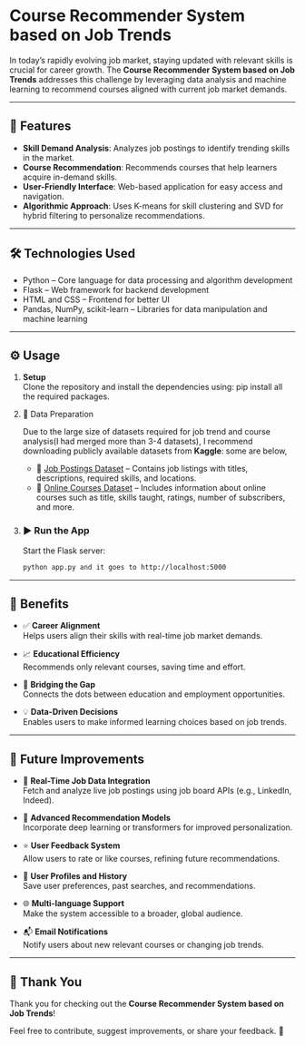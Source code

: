 # Course Recommender System based on Job Trends

In today’s rapidly evolving job market, staying updated with relevant skills is crucial for career growth. The **Course Recommender System based on Job Trends** addresses this challenge by leveraging data analysis and machine learning to recommend courses aligned with current job market demands.

---

## 🚀 Features

- **Skill Demand Analysis**: Analyzes job postings to identify trending skills in the market.
- **Course Recommendation**: Recommends courses that help learners acquire in-demand skills.
- **User-Friendly Interface**: Web-based application for easy access and navigation.
- **Algorithmic Approach**: Uses K-means for skill clustering and SVD for hybrid filtering to personalize recommendations.

---

## 🛠 Technologies Used

- Python – Core language for data processing and algorithm development
- Flask – Web framework for backend development
- HTML and CSS – Frontend for better UI
- Pandas, NumPy, scikit-learn – Libraries for data manipulation and machine learning

---

## ⚙️ Usage

1. **Setup**  
   Clone the repository and install the dependencies using:
   pip install all the required packages.

2. 📂 Data Preparation

   Due to the large size of datasets required for job trend and course analysis(I had merged more than 3-4 datasets), I recommend downloading publicly available 
   datasets from **Kaggle**:
   some are below,
   - 📌 [Job Postings Dataset](https://www.kaggle.com/datasets/arshkon/linkedin-job-postings) – Contains job listings with titles, descriptions, required skills, 
   and locations.
   - 📌 [Online Courses Dataset](https://www.kaggle.com/datasets/emrebayirr/udemy-course-dataset-categories-ratings-and-trends) – Includes information about online 
   courses such as title, skills taught, ratings, number of subscribers, and more.

3. ### ▶️ Run the App

   Start the Flask server:

   ```bash
   python app.py and it goes to http://localhost:5000
   
---

## 🎯 Benefits

   - ✅ **Career Alignment**  
     Helps users align their skills with real-time job market demands.

   - 📈 **Educational Efficiency**  
     Recommends only relevant courses, saving time and effort.

   - 🔗 **Bridging the Gap**  
     Connects the dots between education and employment opportunities.

   - 💡 **Data-Driven Decisions**  
     Enables users to make informed learning choices based on job trends.

---

## 🔧 Future Improvements

   - 🔄 **Real-Time Job Data Integration**  
      Fetch and analyze live job postings using job board APIs (e.g., LinkedIn, Indeed).

   - 🧠 **Advanced Recommendation Models**  
      Incorporate deep learning or transformers for improved personalization.

   - ⭐ **User Feedback System**  
      Allow users to rate or like courses, refining future recommendations.

   - 👥 **User Profiles and History**  
      Save user preferences, past searches, and recommendations.

   - 🌐 **Multi-language Support**  
      Make the system accessible to a broader, global audience.

   - 📬 **Email Notifications**  
      Notify users about new relevant courses or changing job trends.

---

## 🙏 Thank You

Thank you for checking out the **Course Recommender System based on Job Trends**!  

Feel free to contribute, suggest improvements, or share your feedback. 🚀

